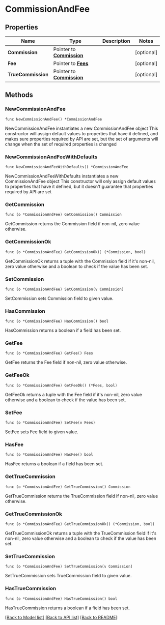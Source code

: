 # CommissionAndFee

## Properties

Name | Type | Description | Notes
------------ | ------------- | ------------- | -------------
**Commission** | Pointer to [**Commission**](Commission.md) |  | [optional] 
**Fee** | Pointer to [**Fees**](Fees.md) |  | [optional] 
**TrueCommission** | Pointer to [**Commission**](Commission.md) |  | [optional] 

## Methods

### NewCommissionAndFee

`func NewCommissionAndFee() *CommissionAndFee`

NewCommissionAndFee instantiates a new CommissionAndFee object
This constructor will assign default values to properties that have it defined,
and makes sure properties required by API are set, but the set of arguments
will change when the set of required properties is changed

### NewCommissionAndFeeWithDefaults

`func NewCommissionAndFeeWithDefaults() *CommissionAndFee`

NewCommissionAndFeeWithDefaults instantiates a new CommissionAndFee object
This constructor will only assign default values to properties that have it defined,
but it doesn't guarantee that properties required by API are set

### GetCommission

`func (o *CommissionAndFee) GetCommission() Commission`

GetCommission returns the Commission field if non-nil, zero value otherwise.

### GetCommissionOk

`func (o *CommissionAndFee) GetCommissionOk() (*Commission, bool)`

GetCommissionOk returns a tuple with the Commission field if it's non-nil, zero value otherwise
and a boolean to check if the value has been set.

### SetCommission

`func (o *CommissionAndFee) SetCommission(v Commission)`

SetCommission sets Commission field to given value.

### HasCommission

`func (o *CommissionAndFee) HasCommission() bool`

HasCommission returns a boolean if a field has been set.

### GetFee

`func (o *CommissionAndFee) GetFee() Fees`

GetFee returns the Fee field if non-nil, zero value otherwise.

### GetFeeOk

`func (o *CommissionAndFee) GetFeeOk() (*Fees, bool)`

GetFeeOk returns a tuple with the Fee field if it's non-nil, zero value otherwise
and a boolean to check if the value has been set.

### SetFee

`func (o *CommissionAndFee) SetFee(v Fees)`

SetFee sets Fee field to given value.

### HasFee

`func (o *CommissionAndFee) HasFee() bool`

HasFee returns a boolean if a field has been set.

### GetTrueCommission

`func (o *CommissionAndFee) GetTrueCommission() Commission`

GetTrueCommission returns the TrueCommission field if non-nil, zero value otherwise.

### GetTrueCommissionOk

`func (o *CommissionAndFee) GetTrueCommissionOk() (*Commission, bool)`

GetTrueCommissionOk returns a tuple with the TrueCommission field if it's non-nil, zero value otherwise
and a boolean to check if the value has been set.

### SetTrueCommission

`func (o *CommissionAndFee) SetTrueCommission(v Commission)`

SetTrueCommission sets TrueCommission field to given value.

### HasTrueCommission

`func (o *CommissionAndFee) HasTrueCommission() bool`

HasTrueCommission returns a boolean if a field has been set.


[[Back to Model list]](../README.md#documentation-for-models) [[Back to API list]](../README.md#documentation-for-api-endpoints) [[Back to README]](../README.md)


